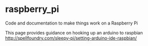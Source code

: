 raspberry_pi
============

Code and documentation to make things work on a Raspberry Pi

This page provides guidance on hooking up an arduino to raspbian http://spellfoundry.com/sleepy-pi/setting-arduino-ide-raspbian/
